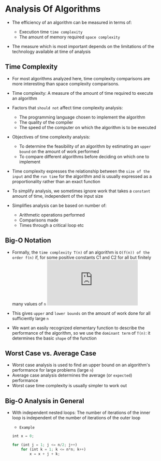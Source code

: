 # Analysis Of Algorithms

* The efficiency of an algorithm can be measured in terms of:
  	* Execution time `time complexity`
  	* The amount of memory required `space complexity`

 * The measure which is most important depends on the limitations of the technology available at time of analysis


## Time Complexity
 
* For most algorithms analyzed here, time complexity comparisons are more interesting than space complexity comparisons.
* Time complexity: A measure of the amount of time required to execute an algorithm

* Factors that `should not` affect time complexity analysis:
	* The programming language chosen to implement the algorithm
	* The quality of the compiler
	* The speed of the computer on which the algorithm is to be executed

* Objectives of time complexity analysis:
	* To determine the feasibility of an algorithm by estimating an `upper bound` on the amount of work performed
	* To compare different algorithms before deciding on which one to implement

* Time complexity expresses the relationship between the `size of the input` and the `run time` for the algorithm and is usually expressed as a proportionality rather than an exact function

* To simplify analysis, we sometimes ignore work that takes a `constant` amount of time, independent of the input size

* Simplifies analysis can be based on number of:
	* Arithmetic operations performed
	* Comparisons made
	* Times through a critical loop etc

## Big-O Notation
* Formally, the `time complexity T(n)` of an algorithm is `O(f(n)) of the order f(n)` if, for some positive constants C1 and C2 for all but finitely many values of `n`
![equation](http://latex.codecogs.com/gif.latex?C_%7B1%7D%20*%20f%28n%29%20%5Cleq%20T%28n%29%20%5Cleq%20C_%7B2%7D%20*%20f%28n%29)

* This gives `upper` and `lower bounds` on the amount of work done for all sufficiently large `n`

* We want an easily recognized elementary function to describe the performance of the algorithm, so we use the `dominant term` of `T(n)`: it determines the basic `shape` of the function

## Worst Case vs. Average Case
* Worst case analysis is used to find an upper bound on an algorithm's performance for large problems (large `n`)
* Average case analysis determines the average (or `expected`) performance
* Worst case time complexity is usually simpler to work out

## Big-O Analysis in General
* With independent nested loops: The number of iterations of the inner loop is independent of the number of iterations of the outer loop
	* `Example`
	
	```javascript
	int x = 0;

	for (int j = 1; j <= n/2; j++)
		for (int k = 1; k <= n*n; k++)
			x = x + j + k;
	```
